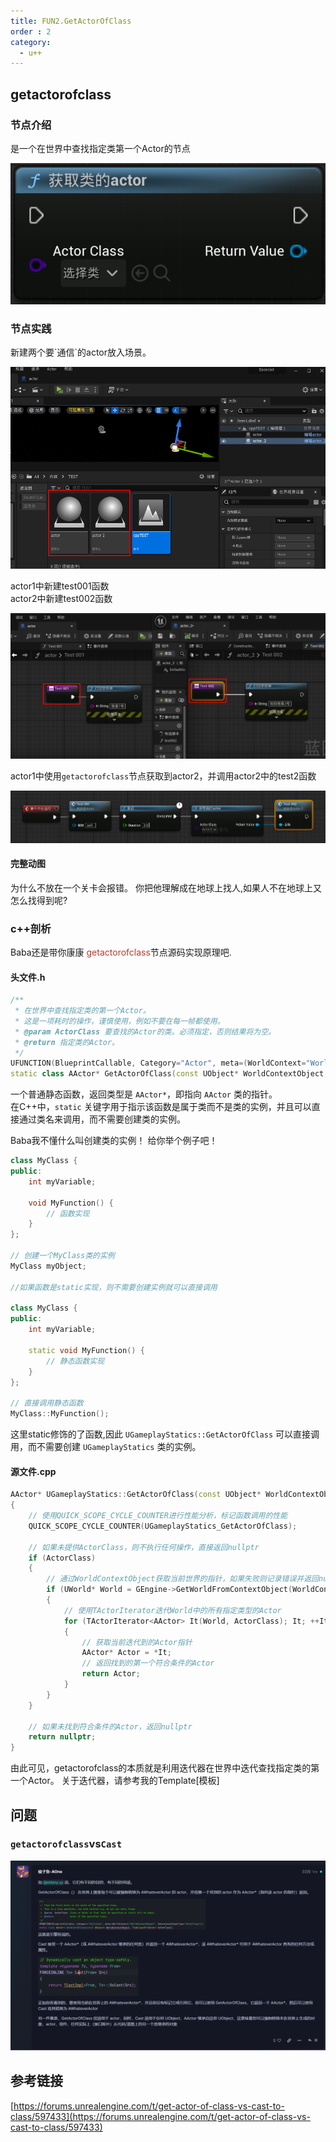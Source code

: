 ```yaml
---
title: FUN2.GetActorOfClass
order : 2
category:
  - u++
---
```



## getactorofclass

### 节点介绍

<ChatMessage avatar="../../assets/emoji/new1.png" :avatarWidth="50" alignLeft>
是一个在世界中查找指定类第一个Actor的节点
</ChatMessage>

![getactorofclass](..%2Fassets%2Fgetactorofclassnode.png)

### 节点实践

<ChatMessage avatar="../../assets/emoji/dsyj.png" :avatarWidth="40" alignLeft>
新建两个要`通信`的actor放入场景。
</ChatMessage>

![](..%2Fassets%2F2actor.png)

<ChatMessage avatar="../../assets/emoji/new9.png" :avatarWidth="40" alignLeft>
actor1中新建test001函数<br>
actor2中新建test002函数
</ChatMessage>

![](..%2Fassets%2Ftestfunction.png)

<ChatMessage avatar="../../assets/emoji/new4.png" :avatarWidth="40" alignLeft>

actor1中使用`getactorofclass`节点获取到actor2，并调用actor2中的test2函数

</ChatMessage>


![](..%2Fassets%2Fdyonghans.png)

#### 完整动图

<GifWithButton src="../../assets/unrealgif/refencecom.gif"/>

<ChatMessage avatar="../../assets/emoji/dsyj.png" :avatarWidth="40">
为什么不放在一个关卡会报错。
</ChatMessage>

<ChatMessage avatar="../../assets/emoji/bqb (2).png" :avatarWidth="40" alignLeft>
你把他理解成在地球上找人,如果人不在地球上又怎么找得到呢?
</ChatMessage>

### c++剖析

<ChatMessage avatar="../../assets/emoji/bqb (3).png" :avatarWidth="40" alignLeft>
Baba还是带你康康  <span style="color: #c0392b;">getactorofclass</span>节点源码实现原理吧.
</ChatMessage>

#### 头文件.h
```cpp
/**
 * 在世界中查找指定类的第一个Actor。
 * 这是一项耗时的操作，谨慎使用，例如不要在每一帧都使用。
 * @param ActorClass 要查找的Actor的类。必须指定，否则结果将为空。
 * @return 指定类的Actor。
 */
UFUNCTION(BlueprintCallable, Category="Actor", meta=(WorldContext="WorldContextObject", DeterminesOutputType="ActorClass"))
static class AActor* GetActorOfClass(const UObject* WorldContextObject, TSubclassOf<AActor> ActorClass);
```


<ChatMessage avatar="../../assets/emoji/new1.png" :avatarWidth="40" alignLeft>

一个普通静态函数，返回类型是 `AActor*`，即指向 `AActor` 类的指针。<br>
在C++中，`static` 关键字用于指示该函数是属于类而不是类的实例，并且可以直接通过类名来调用，而不需要创建类的实例。

</ChatMessage>

<ChatMessage avatar="../../assets/emoji/hh.png" :avatarWidth="40">
Baba我不懂什么叫创建类的实例！
</ChatMessage>

<ChatMessage avatar="../../assets/emoji/dsyj.png" :avatarWidth="40" alignLeft>
给你举个例子吧！
</ChatMessage>

```cpp
class MyClass {
public:
    int myVariable;

    void MyFunction() {
        // 函数实现
    }
};

// 创建一个MyClass类的实例
MyClass myObject;

//如果函数是static实现，则不需要创建实例就可以直接调用

class MyClass {
public:
    int myVariable;

    static void MyFunction() {
        // 静态函数实现
    }
};

// 直接调用静态函数
MyClass::MyFunction();
```
<ChatMessage avatar="../../assets/emoji/dsyj.png" :avatarWidth="40" alignLeft>

这里static修饰的了函数,因此
`UGameplayStatics::GetActorOfClass` 可以直接调用，而不需要创建 `UGameplayStatics` 类的实例。

</ChatMessage>

#### 源文件.cpp

```cpp
AActor* UGameplayStatics::GetActorOfClass(const UObject* WorldContextObject, TSubclassOf<AActor> ActorClass)
{
    // 使用QUICK_SCOPE_CYCLE_COUNTER进行性能分析，标记函数调用的性能
    QUICK_SCOPE_CYCLE_COUNTER(UGameplayStatics_GetActorOfClass);

    // 如果未提供ActorClass，则不执行任何操作，直接返回nullptr
    if (ActorClass)
    {
        // 通过WorldContextObject获取当前世界的指针，如果失败则记录错误并返回nullptr
        if (UWorld* World = GEngine->GetWorldFromContextObject(WorldContextObject, EGetWorldErrorMode::LogAndReturnNull))
        {
            // 使用TActorIterator迭代World中的所有指定类型的Actor
            for (TActorIterator<AActor> It(World, ActorClass); It; ++It)
            {
                // 获取当前迭代到的Actor指针
                AActor* Actor = *It;
                // 返回找到的第一个符合条件的Actor
                return Actor;
            }
        }
    }

    // 如果未找到符合条件的Actor，返回nullptr
    return nullptr;
}

```
<ChatMessage avatar="../../assets/emoji/bqb (2).png" :avatarWidth="40" alignLeft>
由此可见，getactorofclass的本质就是利用迭代器在世界中迭代查找指定类的第一个Actor。
关于迭代器，请参考我的Template[模板]
</ChatMessage>

## 问题

### `getactorofclass`vs`Cast`

![](..%2Fassets%2Fcppcastvsgetacotrofclass.png)

## 参考链接
[https://forums.unrealengine.com/t/get-actor-of-class-vs-cast-to-class/597433](https://forums.unrealengine.com/t/get-actor-of-class-vs-cast-to-class/597433)